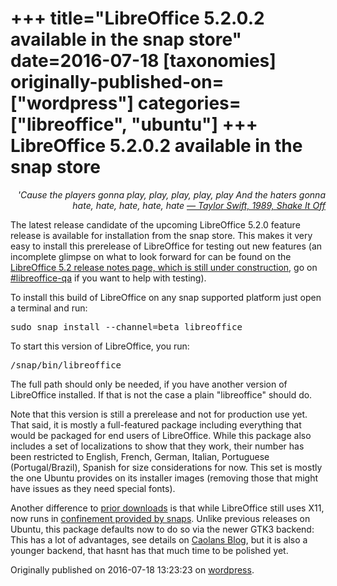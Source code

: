 +++
title="LibreOffice 5.2.0.2 available in the snap store"
date=2016-07-18
[taxonomies]
originally-published-on=["wordpress"]
categories=["libreoffice", "ubuntu"]
+++
LibreOffice 5.2.0.2 available in the snap store
===============================================

<p style="text-align:right;"><em>'Cause the players gonna play, play, play, play, play</em>
<em> And the haters gonna hate, hate, hate, hate, hate</em>
<em><a href="https://www.youtube.com/watch?v=nfWlot6h_JM">— Taylor Swift, 1989, Shake It Off</a></em></p>
The latest release candidate of the upcoming LibreOffice 5.2.0 feature release is available for installation from the snap store. This makes it very easy to install this prerelease of LibreOffice for testing out new features (an incomplete glimpse on what to look forward for can be found on the <a href="https://wiki.documentfoundation.org/ReleaseNotes/5.2">LibreOffice 5.2 release notes page, which is still under construction</a>, go on <a href="https://wiki.documentfoundation.org/QA/IRC">#libreoffice-qa</a> if you want to help with testing).

To install this build of LibreOffice on any snap supported platform just open a terminal and run:
<pre>sudo snap install --channel=beta libreoffice</pre>
To start this version of LibreOffice, you run:
<pre>/snap/bin/libreoffice</pre>
The full path should only be needed, if you have another version of LibreOffice installed. If that is not the case a plain "libreoffice" should do.

Note that this version is still a prerelease and not for production use yet. That said, it is mostly a full-featured package including everything that would be packaged for end users of LibreOffice. While this package also includes a set of localizations to show that they work, their number has been restricted to English, French, German, Italian, Portuguese (Portugal/Brazil), Spanish for size considerations for now. This set is mostly the one Ubuntu provides on its installer images (removing those that might have issues as they need special fonts).

Another difference to <a href="https://skyfromme.wordpress.com/2016/06/14/libreoffice-5-2-0-beta2-as-a-snap-package/">prior downloads</a> is that while LibreOffice still uses X11, now runs in <a href="https://insights.ubuntu.com/2016/05/04/security-confinement-in-ubuntu-core/">confinement provided by snaps</a>. Unlike previous releases on Ubuntu, this package defaults now to do so via the newer GTK3 backend: This has a lot of advantages, see details on <a href="http://caolanm.blogspot.de/">Caolans Blog</a>, but it is also a younger backend, that hasnt has that much time to be polished yet.

Originally published on 2016-07-18 13:23:23 on [wordpress](https://skyfromme.wordpress.com/2016/07/18/libreoffice-5-2-0-2-available-in-the-snap-store/).
